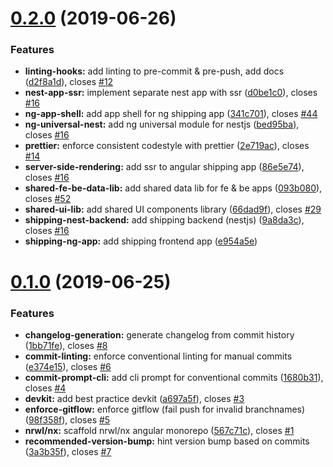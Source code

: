 <a name="0.2.0"></a>

# [0.2.0](https://github.com/nongrata081/ng-assessment/compare/v0.1.0...v0.2.0) (2019-06-26)

### Features

- **linting-hooks:** add linting to pre-commit & pre-push, add docs ([d2f8a1d](https://github.com/nongrata081/ng-assessment/commit/d2f8a1d)), closes [#12](https://github.com/nongrata081/ng-assessment/issues/12)
- **nest-app-ssr:** implement separate nest app with ssr ([d0be1c0](https://github.com/nongrata081/ng-assessment/commit/d0be1c0)), closes [#16](https://github.com/nongrata081/ng-assessment/issues/16)
- **ng-app-shell:** add app shell for ng shipping app ([341c701](https://github.com/nongrata081/ng-assessment/commit/341c701)), closes [#44](https://github.com/nongrata081/ng-assessment/issues/44)
- **ng-universal-nest:** add ng universal module for nestjs ([bed95ba](https://github.com/nongrata081/ng-assessment/commit/bed95ba)), closes [#16](https://github.com/nongrata081/ng-assessment/issues/16)
- **prettier:** enforce consistent codestyle with prettier ([2e719ac](https://github.com/nongrata081/ng-assessment/commit/2e719ac)), closes [#14](https://github.com/nongrata081/ng-assessment/issues/14)
- **server-side-rendering:** add ssr to angular shipping app ([86e5e74](https://github.com/nongrata081/ng-assessment/commit/86e5e74)), closes [#16](https://github.com/nongrata081/ng-assessment/issues/16)
- **shared-fe-be-data-lib:** add shared data lib for fe & be apps ([093b080](https://github.com/nongrata081/ng-assessment/commit/093b080)), closes [#52](https://github.com/nongrata081/ng-assessment/issues/52)
- **shared-ui-lib:** add shared UI components library ([66dad9f](https://github.com/nongrata081/ng-assessment/commit/66dad9f)), closes [#29](https://github.com/nongrata081/ng-assessment/issues/29)
- **shipping-nest-backend:** add shipping backend (nestjs) ([9a8da3c](https://github.com/nongrata081/ng-assessment/commit/9a8da3c)), closes [#16](https://github.com/nongrata081/ng-assessment/issues/16)
- **shipping-ng-app:** add shipping frontend app ([e954a5e](https://github.com/nongrata081/ng-assessment/commit/e954a5e))

<a name="0.1.0"></a>

# [0.1.0](https://github.com/nongrata081/ng-assessment/compare/567c71c...v0.1.0) (2019-06-25)

### Features

- **changelog-generation:** generate changelog from commit history ([1bb71fe](https://github.com/nongrata081/ng-assessment/commit/1bb71fe)), closes [#8](https://github.com/nongrata081/ng-assessment/issues/8)
- **commit-linting:** enforce conventional linting for manual commits ([e374e15](https://github.com/nongrata081/ng-assessment/commit/e374e15)), closes [#6](https://github.com/nongrata081/ng-assessment/issues/6)
- **commit-prompt-cli:** add cli prompt for conventional commits ([1680b31](https://github.com/nongrata081/ng-assessment/commit/1680b31)), closes [#4](https://github.com/nongrata081/ng-assessment/issues/4)
- **devkit:** add best practice devkit ([a697a5f](https://github.com/nongrata081/ng-assessment/commit/a697a5f)), closes [#3](https://github.com/nongrata081/ng-assessment/issues/3)
- **enforce-gitflow:** enforce gitflow (fail push for invalid branchnames) ([98f358f](https://github.com/nongrata081/ng-assessment/commit/98f358f)), closes [#5](https://github.com/nongrata081/ng-assessment/issues/5)
- **nrwl/nx:** scaffold nrwl/nx angular monorepo ([567c71c](https://github.com/nongrata081/ng-assessment/commit/567c71c)), closes [#1](https://github.com/nongrata081/ng-assessment/issues/1)
- **recommended-version-bump:** hint version bump based on commits ([3a3b35f](https://github.com/nongrata081/ng-assessment/commit/3a3b35f)), closes [#7](https://github.com/nongrata081/ng-assessment/issues/7)
